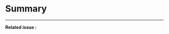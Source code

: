 <!--
A good PR should describe what benefit this brings to the repository.
This description of the PR will be used as the commit message when merging it.
Ideally, there is an existing issue which the PR address.

Please check the [Contributing guide](https://docs.egi.eu/about/contributing/)
for style requirements and advice.
-->

# Summary

<!-- Describe in plain English what this PR does. -->

---

<!-- Add, if any, the related issue here, e.g. #6 -->

**Related issue :**
